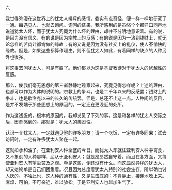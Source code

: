 六

  

我觉得弥漫在这世界上的犹太人排斥的感情，委实有点奇怪，便一样一样地研究了一通。每遇见人，也就去询问。询问的结果，我所感到的是虽然个个都异口同声地说道犹太人坏，而于犹太人究竟为什么坏的理由，却并不分明地意识着。有的说，是因为没有信义，有的说是因为宗教上的反感；有的说是因为一沾到钱财上，就无论怎样的苦肉计都肯做的缘故；有的又说是因为没有社交上的礼仪，使人不愉快的缘故。但是，如果这些都算作理由，则不但犹太人如此，有着同样的缺点的人种另外也很多。

将这事去问犹太人，可是有趣了。他们都以为这是基督教徒对于犹太人的优越性的反感。

那么，使我们毫无恩怨的第三者静静地观察起来，究竟见得怎样呢？上述的理由，也都可以作为大体的说明的。宗教上的争斗，也是二千年以来的反感罢；钱财上的争斗，也是歇洛克以来的长久的传统罢。但是，总还不止这一点。人种间的反目，是并不发端于那些思想上的原因的。一定还在更浅近的处所。

作为这浅近的，根本的原因的，我却发见了下列的事。这是和各样的犹太人交际之后，因而感到的。那就是：犹太人的集团性。

认识一个犹太人，一定就遇见他的许多朋友；请一个吃饭，一定有许多同来；试去访问时，一定有许多犹太人聚在一起。

这就如水和油了。在亚利安人种全盛的今日，而犹太人却就住亚利安人种中寄食，又不象别的人种那样，屈从于亚利安人；就是昂昂然自守着。而且在各方面，又每使亚利安人有望尘莫及之观。单是这些，倒还没有什么。而这显然异样的犹太人，却又始终单是自己们团集着。况且因为总度着犹太人特别的社会生存，所以确也讨人厌的。不独此也，这人种的通有性，又是进击底的；不肯静止，接连地攻上来。麻烦，可怕，不可亲近，难以放松。于是亚利安人也越加生气了。